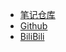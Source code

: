 - [笔记仓库](https://github.com/CodePrometheus/CodePrometheus.github.io)
- [Github](https://github.com/CodePrometheus)
- [BiliBili](https://space.bilibili.com/342251858)
